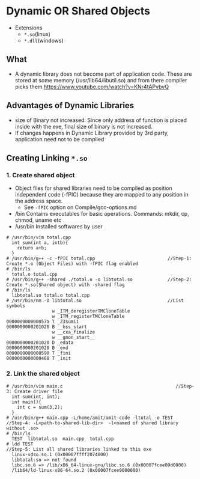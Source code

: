 # Dynamic OR Shared Objects
- Extensions
  - `*.so`(linux)
  - `*.dll`(windows)
## What
- A dynamic library does not become part of application code. These are stored at some memory (/usr/lib64/libutil.so) and from there compiler picks them.https://www.youtube.com/watch?v=KNr4tAPvbvQ
## Advantages of Dynamic Libraries
- size of Binary not increased:    Since only address of function is placed inside with the exe, final size of binary is not increased.
- If changes happens in Dynamic Library provided by 3rd party, application need not to be complied

## Creating Linking `*.so`
### 1. Create shared object
- Object files for shared libraries need to be compiled as position independent code (-fPIC) because they are mapped to any position in the address space.
  - See `-fPIC` option on Compile/gcc-options.md
- /bin Contains executables for basic operations. Commands: mkdir, cp, chmod, uname etc
- /usr/bin Installed softwares by user  
```
# /usr/bin/vim total.cpp
  int sum(int a, intb){ 
    return a+b; 
  }
# /usr/bin/g++ -c -fPIC total.cpp                           //Step-1: Create *.o (Object Files) with -fPIC flag enabled
# /bin/ls
  total.o total.cpp
# /usr/bin/g++ -shared ./total.o -o libtotal.so             //Step-2: Create *.so(Shared object) with -shared flag
# /bin/ls
  libtotal.so total.o total.cpp
# /usr/bin/nm -D libtotal.so                                //List symbols
                 w _ITM_deregisterTMCloneTable
                 w _ITM_registerTMCloneTable
000000000000057a T _Z3sumii
0000000000201020 B __bss_start
                 w __cxa_finalize
                 w __gmon_start__
0000000000201020 D _edata
0000000000201028 B _end
0000000000000590 T _fini
0000000000000468 T _init
```

### 2. Link the shared object
```
# /usr/bin/vim main.c                                          //Step-3: Create driver file
  int sum(int, int);
  int main(){ 
    int c = sum(3,2); 
  }
# /usr/bin/g++ main.cpp -L/home/amit/amit-code -ltotal -o TEST    //Step-4: -L<path-to-shared-lib-dir>  -l<named of shared library without .so>
# /bin/ls
  TEST  libtotal.so  main.cpp  total.cpp
# ldd TEST                                                      //Step-5: List all shared libraries linked to this exe
  linux-vdso.so.1 (0x00007ffff2074000)
  libtotal.so => not found
  libc.so.6 => /lib/x86_64-linux-gnu/libc.so.6 (0x00007fcee89d0000)
  /lib64/ld-linux-x86-64.so.2 (0x00007fcee9000000)
```

